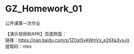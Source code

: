 # GZ_Homework_01
公开课第一次作业

【演示视频和APK】百度网盘：  
链接：https://pan.baidu.com/s/1ZOslSvAWmVx_e26Xa3vxJg   
提取码：ntes